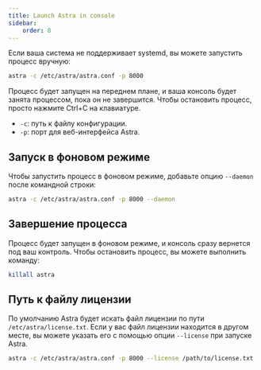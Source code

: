 ```yaml
---
title: Launch Astra in console
sidebar:
    order: 8
---
```


Если ваша система не поддерживает systemd, вы можете запустить процесс вручную:

```sh
astra -c /etc/astra/astra.conf -p 8000
```

Процесс будет запущен на переднем плане, и ваша консоль будет занята процессом, пока он не завершится. Чтобы остановить процесс, просто нажмите Ctrl+C на клавиатуре.

- `-c`: путь к файлу конфигурации.
- `-p`: порт для веб-интерфейса Astra.

## Запуск в фоновом режиме

Чтобы запустить процесс в фоновом режиме, добавьте опцию `--daemon` после командной строки:

```sh
astra -c /etc/astra/astra.conf -p 8000 --daemon
```

## Завершение процесса

Процесс будет запущен в фоновом режиме, и консоль сразу вернется под ваш контроль. Чтобы остановить процесс, вы можете выполнить команду:

```sh
killall astra
```

## Путь к файлу лицензии

По умолчанию Astra будет искать файл лицензии по пути `/etc/astra/license.txt`. Если у вас файл лицензии находится в другом месте, вы можете указать его с помощью опции `--license` при запуске Astra.

```sh
astra -c /etc/astra/astra.conf -p 8000 --license /path/to/license.txt
```